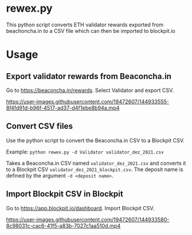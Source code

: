 # rewex.py
This python script converts ETH validator rewards exported from beachoncha.in to a CSV file which can then be imported to blockpit.io

# Usage

## Export validator rewards from Beaconcha.in
Go to https://beaconcha.in/rewards. Select Validator and export CSV.

https://user-images.githubusercontent.com/19472607/144933555-8f4fd91d-b96f-4517-ad37-d4f1ebe8b94a.mp4

## Convert CSV files
Use the python script to convert the Beaconcha.in CSV to a Blockpit CSV.

Example: ```python rewex.py -d Validator validator_dez_2021.csv```

Takes a Beaconcha.in CSV named ```validator_dez_2021.csv``` and converts it to a Blockpit CSV ```validator_dez_2021_blockpit.csv```. The deposit name is defined by the argument ```-d <deposit name>```.

## Import Blockpit CSV in Blockpit
Go to https://app.blockpit.io/dashboard. Import Blockpit CSV.

https://user-images.githubusercontent.com/19472607/144933580-8c98031c-cac6-41f5-a83b-7027c1aa510d.mp4

